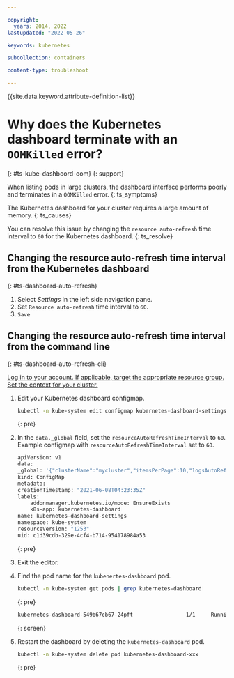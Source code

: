 ```yaml
---

copyright: 
  years: 2014, 2022
lastupdated: "2022-05-26"

keywords: kubernetes

subcollection: containers

content-type: troubleshoot

---
```


{{site.data.keyword.attribute-definition-list}}



# Why does the Kubernetes dashboard terminate with an `OOMKilled` error?
{: #ts-kube-dashboord-oom}
{: support}

When listing pods in large clusters, the dashboard interface performs poorly and terminates in a `OOMKilled` error.
{: ts_symptoms}

The Kubernetes dashboard for your cluster requires a large amount of memory.
{: ts_causes}

You can resolve this issue by changing the `resource auto-refresh` time interval to `60` for the Kubernetes dashboard. 
{: ts_resolve}


## Changing the resource auto-refresh time interval from the Kubernetes dashboard
{: #ts-dashboard-auto-refresh}


1. Select *Settings* in the left side navigation pane.
1. Set `Resource auto-refresh` time interval to `60`.
1. `Save`

## Changing the resource auto-refresh time interval from the command line
{: #ts-dashboard-auto-refresh-cli}


[Log in to your account. If applicable, target the appropriate resource group. Set the context for your cluster.](/docs/containers?topic=containers-cs_cli_install#cs_cli_configure)
1. Edit your Kubernetes dashboard configmap.
    ```sh
    kubectl -n kube-system edit configmap kubernetes-dashboard-settings
    ```
    {: pre}

1. In the `data._global` field, set the `resourceAutoRefreshTimeInterval` to `60`.
    Example configmap with `resourceAutoRefreshTimeInterval` set to `60`. 
    ```sh
    apiVersion: v1
    data:
    _global: '{"clusterName":"mycluster","itemsPerPage":10,"logsAutoRefreshTimeInterval":5,"resourceAutoRefreshTimeInterval":60}'
    kind: ConfigMap
    metadata:
    creationTimestamp: "2021-06-08T04:23:35Z"
    labels:
        addonmanager.kubernetes.io/mode: EnsureExists
        k8s-app: kubernetes-dashboard
    name: kubernetes-dashboard-settings
    namespace: kube-system
    resourceVersion: "1253"
    uid: c1d39cdb-329e-4cf4-b714-954178984a53
    ```
    {: pre}

1. Exit the editor.
1. Find the pod name for the `kubenertes-dashboard` pod.
    ```sh
    kubectl -n kube-system get pods | grep kubernetes-dashboard
    ```
    {: pre}

    ```sh
    kubernetes-dashboard-549b67cb67-24pft                 1/1     Running   0          40d
    ```
    {: screen}

1. Restart the dashboard by deleting the `kubernetes-dashboard` pod.

    ```sh
    kubectl -n kube-system delete pod kubernetes-dashboard-xxx
    ```
    {: pre}


